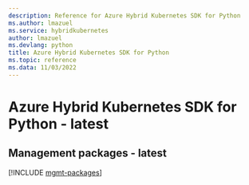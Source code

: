 ```yaml
---
description: Reference for Azure Hybrid Kubernetes SDK for Python
ms.author: lmazuel
ms.service: hybridkubernetes
author: lmazuel
ms.devlang: python
title: Azure Hybrid Kubernetes SDK for Python
ms.topic: reference
ms.data: 11/03/2022
---
```

# Azure Hybrid Kubernetes SDK for Python - latest

## Management packages - latest
[!INCLUDE [mgmt-packages](hybrid-kubernetes-mgmt-index.md)]